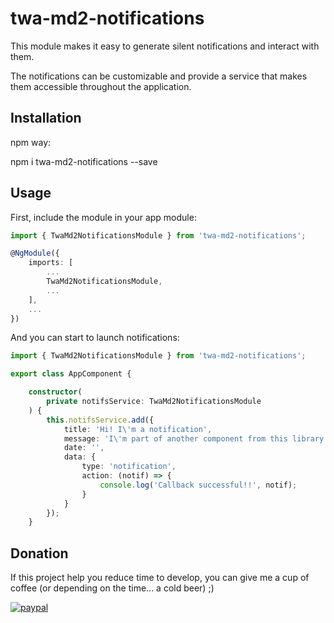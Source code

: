 # twa-md2-notifications

This module makes it easy to generate silent notifications and interact with them.

The notifications can be customizable and provide a service that makes them accessible throughout the application.

## Installation

npm way:

npm i twa-md2-notifications --save

## Usage

First, include the module in your app module:

```typescript
import { TwaMd2NotificationsModule } from 'twa-md2-notifications';

@NgModule({
    imports: [
        ...
        TwaMd2NotificationsModule,
        ...
    ],
    ...
})
```

And you can start to launch notifications:

```typescript
import { TwaMd2NotificationsModule } from 'twa-md2-notifications';

export class AppComponent {

    constructor(
        private notifsService: TwaMd2NotificationsModule
    ) {
        this.notifsService.add({
            title: 'Hi! I\'m a notification',
            message: 'I\'m part of another component from this library',
            date: '',
            data: {
                type: 'notification',
                action: (notif) => {
                    console.log('Callback successful!!', notif);
                }
            }
        });
    }

```


## Donation

If this project help you reduce time to develop, you can give me a cup of coffee (or depending on the time... a cold beer) ;)

[![paypal](https://www.paypalobjects.com/en_US/i/btn/btn_donateCC_LG.gif)](https://www.paypal.com/cgi-bin/webscr?cmd=_s-xclick&hosted_button_id=G9LBKNGB73L64)

